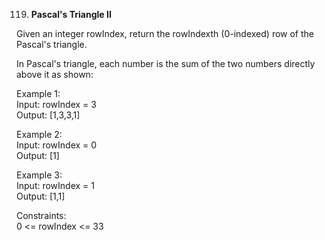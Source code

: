 119. **Pascal's Triangle II**

Given an integer rowIndex, return the rowIndexth (0-indexed) row of the Pascal's triangle.<br>

In Pascal's triangle, each number is the sum of the two numbers directly above it as shown:<br>

Example 1:<br>
Input: rowIndex = 3<br>
Output: [1,3,3,1]<br>

Example 2:<br>
Input: rowIndex = 0<br>
Output: [1]<br>

Example 3:<br>
Input: rowIndex = 1<br>
Output: [1,1]<br>

Constraints:<br>
0 <= rowIndex <= 33
